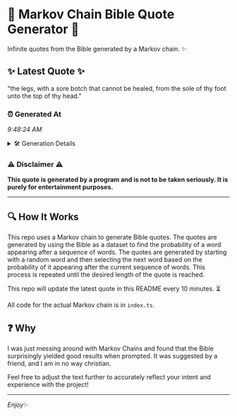 # 📖 Markov Chain Bible Quote Generator 📖

Infinite quotes from the Bible generated by a Markov chain. ✨

## ✨ Latest Quote ✨
"the legs, with a sore botch that cannot be healed, from the sole of thy foot unto the top of thy head."

### ⏰ Generated At
*9:48:24 AM*

<details>
    <summary>🛠️ Generation Details</summary>
    <p>
        <strong>🌱 Seed:</strong> the<br>
        <strong>🔄 Iterations:</strong> 21<br>
        <strong>📜 Context History:</strong><br>[ the ]: legs,<br>[ the, legs, ]: with<br>[ the, legs,, with ]: a<br>[ the, legs,, with, a ]: sore<br>[ the, legs,, with, a, sore ]: botch<br>[ the, legs,, with, a, sore, botch ]: that<br>[ legs,, with, a, sore, botch, that ]: cannot<br>[ with, a, sore, botch, that, cannot ]: be<br>[ a, sore, botch, that, cannot, be ]: healed,<br>[ sore, botch, that, cannot, be, healed, ]: from<br>[ botch, that, cannot, be, healed,, from ]: the<br>[ that, cannot, be, healed,, from, the ]: sole<br>[ cannot, be, healed,, from, the, sole ]: of<br>[ be, healed,, from, the, sole, of ]: thy<br>[ healed,, from, the, sole, of, thy ]: foot<br>[ from, the, sole, of, thy, foot ]: unto<br>[ the, sole, of, thy, foot, unto ]: the<br>[ sole, of, thy, foot, unto, the ]: top<br>[ of, thy, foot, unto, the, top ]: of<br>[ thy, foot, unto, the, top, of ]: thy<br>[ foot, unto, the, top, of, thy ]: head.<br>
    </p>
</details>

### ⚠️ Disclaimer ⚠️
**This quote is generated by a program and is not to be taken seriously. It is purely for entertainment purposes.**

---

## 🔍 How It Works

This repo uses a Markov chain to generate Bible quotes. The quotes are generated by using the Bible as a dataset to find the probability of a word appearing after a sequence of words. The quotes are generated by starting with a random word and then selecting the next word based on the probability of it appearing after the current sequence of words. This process is repeated until the desired length of the quote is reached.

This repo will update the latest quote in this README every 10 minutes. ⏳

All code for the actual Markov chain is in `index.ts`.

## ❓ Why

I was just messing around with Markov Chains and found that the Bible surprisingly yielded good results when prompted. 
It was suggested by a friend, and I am in no way christian.

Feel free to adjust the text further to accurately reflect your intent and experience with the project!

---

*Enjoy*✨
